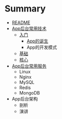 # Summary

* [README](README.md)
* [App后台常用技术](chapter1.md)
  * [入门](入门.md)
    * [App的诞生](入门/appde-dan-sheng.md)
    * App的开发模式
  * [基础](基础.md)
  * [核心](核心.md)
* [App后台常用服务](apphou-tai-chang-yong-fu-wu.md)
  * Linux
  * Nginx
  * MySQL
  * Redis
  * MongoDB
* App后台架构
  * 剖析
  * 演讲

